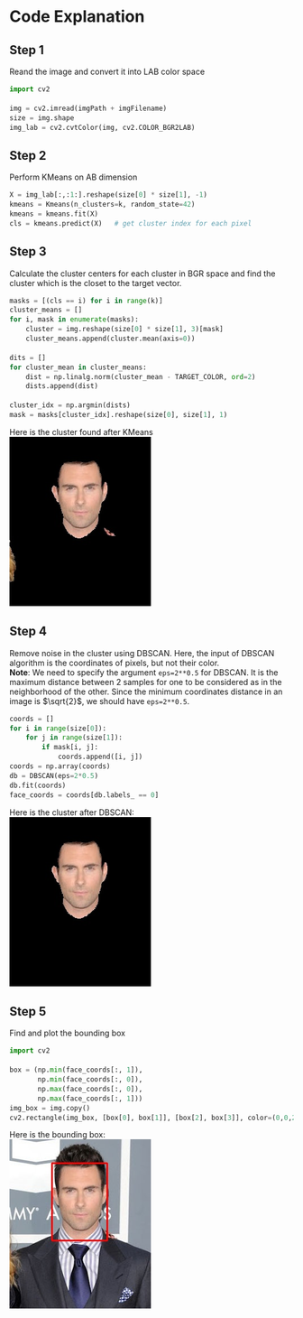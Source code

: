 # Code Explanation

## Step 1
Reand the image and convert it into LAB color space

```python
import cv2

img = cv2.imread(imgPath + imgFilename)
size = img.shape
img_lab = cv2.cvtColor(img, cv2.COLOR_BGR2LAB)
```

## Step 2
Perform KMeans on AB dimension
```python
X = img_lab[:,:1:].reshape(size[0] * size[1], -1)
kmeans = Kmeans(n_clusters=k, random_state=42)
kmeans = kmeans.fit(X)
cls = kmeans.predict(X)   # get cluster index for each pixel
```

## Step 3
Calculate the cluster centers for each cluster in BGR space and find the cluster which is the closet
to the target vector.
```python
masks = [(cls == i) for i in range(k)]
cluster_means = []
for i, mask in enumerate(masks):
    cluster = img.reshape(size[0] * size[1], 3)[mask]
    cluster_means.append(cluster.mean(axis=0))

dits = []
for cluster_mean in cluster_means:
    dist = np.linalg.norm(cluster_mean - TARGET_COLOR, ord=2)
    dists.append(dist)

cluster_idx = np.argmin(dists)
mask = masks[cluster_idx].reshape(size[0], size[1], 1)
```
Here is the cluster found after KMeans  
![Mask](md_images/mask.jpg)

## Step 4
Remove noise in the cluster using DBSCAN. Here, the input of DBSCAN algorithm 
is the coordinates of pixels, but not their color.  
**Note**: We need to specify the argument `eps=2**0.5` for DBSCAN. It is the maximum distance
between 2 samples for one to be considered as in the neighborhood of the other. Since the minimum 
coordinates distance in an image is $\sqrt{2}$, we should have `eps=2**0.5`.
```python
coords = []
for i in range(size[0]):
    for j in range(size[1]):
        if mask[i, j]:
            coords.append([i, j])
coords = np.array(coords)
db = DBSCAN(eps=2*0.5)
db.fit(coords)
face_coords = coords[db.labels_ == 0]
```
Here is the cluster after DBSCAN:  
![Face Cluster](md_images/Face%20Cluster.jpg)

## Step 5
Find and plot the bounding box

```python
import cv2

box = (np.min(face_coords[:, 1]),
       np.min(face_coords[:, 0]),
       np.max(face_coords[:, 0]),
       np.max(face_coords[:, 1]))
img_box = img.copy()
cv2.rectangle(img_box, [box[0], box[1]], [box[2], box[3]], color=(0,0,255), thickness=2)
```
Here is the bounding box:  
![Bounding Box](results/face_d2_result.jpg)